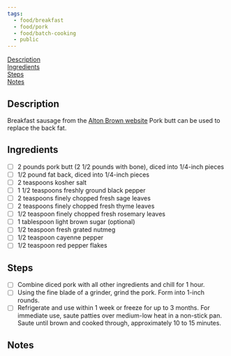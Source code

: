 ```yaml
---
tags:
  - food/breakfast
  - food/pork
  - food/batch-cooking
  - public
---
```


[Description](#Description)<br>
[Ingredients](#Ingredients)<br>
[Steps](#Steps)<br>
[Notes](#Notes)<br>

## Description

Breakfast sausage from the [Alton Brown website](https://altonbrown.com/recipes/homemade-breakfast-sausage/) 
Pork butt can be used to replace the back fat.

## Ingredients

- [ ] 2 pounds pork butt (2 1/2 pounds with bone), diced into 1/4-inch pieces 
- [ ] 1/2 pound fat back, diced into 1/4-inch pieces 
- [ ] 2 teaspoons kosher salt 
- [ ] 1 1/2 teaspoons freshly ground black pepper 
- [ ] 2 teaspoons finely chopped fresh sage leaves 
- [ ] 2 teaspoons finely chopped fresh thyme leaves 
- [ ] 1/2 teaspoon finely chopped fresh rosemary leaves 
- [ ] 1 tablespoon light brown sugar (optional)
- [ ] 1/2 teaspoon fresh grated nutmeg 
- [ ] 1/2 teaspoon cayenne pepper 
- [ ] 1/2 teaspoon red pepper flakes

## Steps

- [ ] Combine diced pork with all other ingredients and chill for 1 hour. 
- [ ] Using the fine blade of a grinder, grind the pork. Form into 1-inch rounds. 
- [ ] Refrigerate and use within 1 week or freeze for up to 3 months. For immediate use, saute patties over medium-low heat in a non-stick pan. Saute until brown and cooked through, approximately 10 to 15 minutes.

## Notes